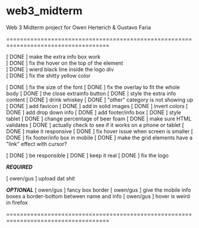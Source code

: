 web3_midterm
============

Web 3 Midterm project for Owen Herterich &amp; Gustavo Faria


====================================================================================

[ DONE ] make the extra info box work</br>
[ DONE ] fix the hover on the top of the element</br>
[ DONE ] wierd black line inside the logo div</br>
[ DONE ] fix the shitty yellow color</br> 

[ DONE ] fix the size of the font
[ DONE ] fix the overlay to fit the whole body
[ DONE ] the close extrainfo button
[ DONE ] style the extra info content
[ DONE ] drink whiskey
[ DONE ] "other" category is not showing up
[ DONE ] add favicon
[ DONE ] add in solid images
[ DONE ] invert colors
[ DONE ] add drop down info
[ DONE ] add footer/info box
[ DONE ] style tablet
[ DONE ] change percentage of beer foam
[ DONE ] make sure HTML validates
[ DONE ] actually check to see if it works on a phone or tablet
[ DONE ] make it responsive
[ DONE ] fix hover issue when screen is smaller
[ DONE ] fix footer/info box in mobile
[ DONE ] make the grid elements have a "link" effect with cursor?

[ DONE ] be responsible
[ DONE ] keep it real
[ DONE ] fix the logo

***REQUIRED***

[ owen/gus ] upload dat shit

***OPTIONAL***
[ owen/gus ] fancy box border
[ owen/gus ] give the mobile info boxes a border-bottom between name and info
[ owen/gus ] hover is weird in firefox



====================================================================================